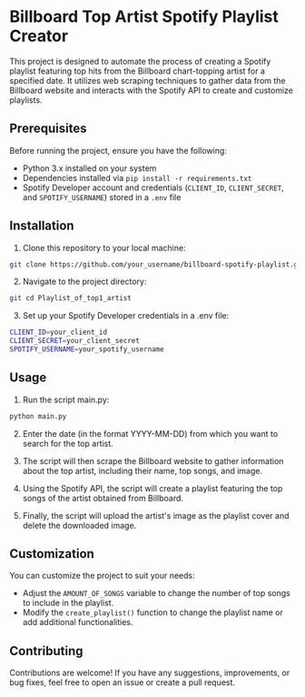 # Billboard Top Artist Spotify Playlist Creator

This project is designed to automate the process of creating a Spotify playlist featuring top hits from the Billboard chart-topping artist for a specified date. It utilizes web scraping techniques to gather data from the Billboard website and interacts with the Spotify API to create and customize playlists.

## Prerequisites

Before running the project, ensure you have the following:

- Python 3.x installed on your system
- Dependencies installed via `pip install -r requirements.txt`
- Spotify Developer account and credentials (`CLIENT_ID`, `CLIENT_SECRET`, and `SPOTIFY_USERNAME`) stored in a `.env` file

## Installation

1. Clone this repository to your local machine:

```bash
git clone https://github.com/your_username/billboard-spotify-playlist.git
```

2. Navigate to the project directory:
```bash
git cd Playlist_of_top1_artist
```
3. Set up your Spotify Developer credentials in a .env file:
```bash
CLIENT_ID=your_client_id
CLIENT_SECRET=your_client_secret
SPOTIFY_USERNAME=your_spotify_username
```

## Usage
1. Run the script main.py:
``` bash
python main.py
```
2. Enter the date (in the format YYYY-MM-DD) from which you want to search for the top artist.

3. The script will then scrape the Billboard website to gather information about the top artist, including their name, top songs, and image.

4. Using the Spotify API, the script will create a playlist featuring the top songs of the artist obtained from Billboard.

5. Finally, the script will upload the artist's image as the playlist cover and delete the downloaded image.

## Customization
You can customize the project to suit your needs:

- Adjust the `AMOUNT_OF_SONGS` variable to change the number of top songs to include in the playlist.
- Modify the `create_playlist()` function to change the playlist name or add additional functionalities.

## Contributing
Contributions are welcome! If you have any suggestions, improvements, or bug fixes, feel free to open an issue or create a pull request.
